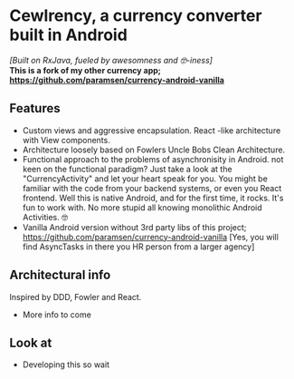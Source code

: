 # Cewlrency, a currency converter built in Android
_[Built on RxJava, fueled by awesomness and 🤓-iness]_  
__This is a fork of my other currency app; https://github.com/paramsen/currency-android-vanilla__
## Features
* Custom views and aggressive encapsulation. React -like architecture with View components.
* Architecture loosely based on Fowlers Uncle Bobs Clean Architecture.
* Functional approach to the problems of asynchronisity in Android. not keen on the functional paradigm? Just take a look at the "CurrencyActivity" and let your heart speak for you. You might be familiar with the code from your backend systems, or even you React frontend. Well this is native Android, and for the first time, it rocks. It's fun to work with. No more stupid all knowing monolithic Android Activities. 🤓
* Vanilla Android version without 3rd party libs of this project; https://github.com/paramsen/currency-android-vanilla [Yes, you will find AsyncTasks in there you HR person from a larger agency]

## Architectural info
Inspired by DDD, Fowler and React.
* More info to come
## Look at
* Developing this so wait
